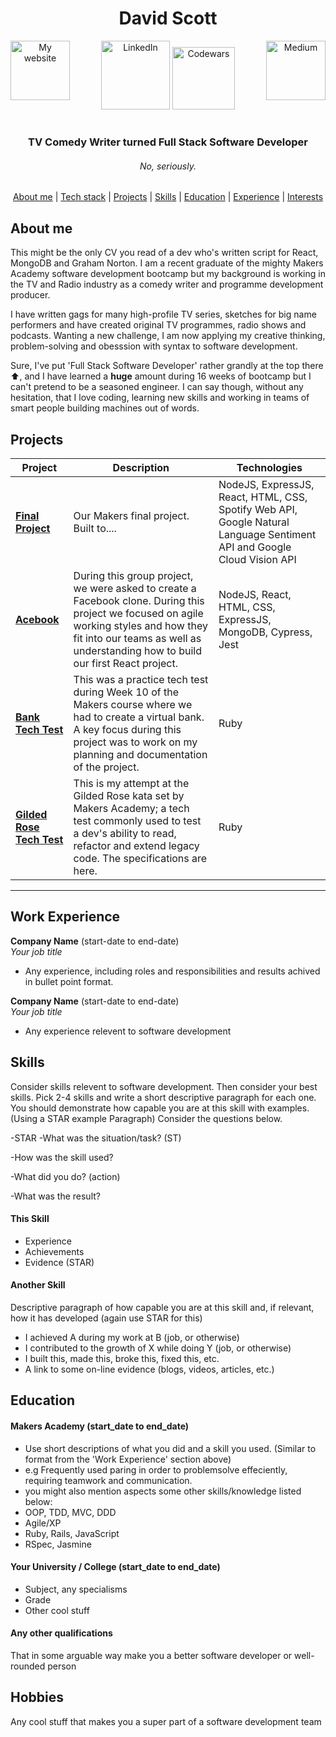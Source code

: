 

<div align="center">

# David Scott #


<a href="http://www.crockattandscott.co.uk/"><img src="images/www.png" width="95" alt="My website" align="left"></a>
<a href="https://uk.linkedin.com/in/david-scott-752332137"><img src="images/linkedin.png" width="110" alt="LinkedIn"></a>
<a href="https://medium.com/@sirdavy"><img src="images/Monogram.svg" width="95" alt="Medium" align="right"></a>
<a href="https://www.codewars.com/users/sirdavy"><img src="images/codewars.png" width="100" alt="Codewars"></a>

#
### TV Comedy Writer turned Full Stack Software Developer <br>
###### *No, seriously.* <br>
[About me](#about_me) | [Tech stack](#tech-stack) | [Projects](#projects) | [Skills](#skills) | [Education](#education) | [Experience](#experience) | [Interests](#interests)

</div>

## <a name="about_me"> **About me** </a>

This might be the only CV you read of a dev who's written script for React, MongoDB and Graham Norton. I am a recent graduate of the mighty Makers Academy software development bootcamp but my background is working in the TV and Radio industry as a comedy writer and programme development producer.

I have written gags for many high-profile TV series, sketches for big name performers and have created original TV programmes, radio shows and podcasts. Wanting a new challenge, I am now applying my creative thinking, problem-solving and obesssion with syntax to software development.

 Sure, I've put 'Full Stack Software Developer' rather grandly at the top there :arrow_up:, and I have learned a **huge** amount during 16 weeks of bootcamp but I can't pretend to be a seasoned engineer. I can say though, without any hesitation, that I love coding, learning new skills and working in teams of smart people building machines out of words. 

## **Projects**
| Project | Description | Technologies |
|---  |---  |---  |
| [**Final Project**](https://github.com/sirdavy) | Our Makers final project. Built to....  | NodeJS, ExpressJS, React, HTML, CSS, Spotify Web API, Google Natural Language Sentiment API and Google Cloud Vision API |
| [**Acebook**](https://github.com/sirdavy/acebook-team-water) | During this group project, we were asked to create a Facebook clone. During this project we focused on agile working styles and how they fit into our teams as well as understanding how to build our first React project. | NodeJS, React, HTML, CSS, ExpressJS, MongoDB, Cypress, Jest |
| [**Bank Tech Test**](https://github.com/sirdavy/bank-tech-test) | This was a practice tech test during Week 10 of the Makers course where we had to create a virtual bank. <br> A key focus during this project was to work on my planning and documentation of the project. | Ruby |
| [**Gilded Rose Tech Test**](https://github.com/sirdavy/gilded-rose-tech-test-ruby) | This is my attempt at the Gilded Rose kata set by Makers Academy; a tech test commonly used to test a dev's ability to read, refactor and extend legacy code. The specifications are here.| Ruby |
----

## Work Experience

**Company Name** (start-date to end-date)  
_Your job title_

- Any experience, including roles and responsibilities and results achived in bullet point format.

**Company Name** (start-date to end-date)  
_Your job title_

- Any experience relevent to software development

## Skills

Consider skills relevent to software development. Then consider your best skills. Pick 2-4 skills and write a short descriptive paragraph for each one. You should demonstrate how capable you are at this skill with examples.
(Using a STAR example Paragraph) Consider the questions below.

-STAR
-What was the situation/task? (ST)

-How was the skill used?

-What did you do? (action)

-What was the result?


#### This Skill

- Experience
- Achievements
- Evidence (STAR)

#### Another Skill

Descriptive paragraph of how capable you are at this skill and, if relevant, how it has developed (again use STAR for this)

- I achieved A during my work at B (job, or otherwise)
- I contributed to the growth of X while doing Y (job, or otherwise)
- I built this, made this, broke this, fixed this, etc.
- A link to some on-line evidence (blogs, videos, articles, etc.)

## Education

#### Makers Academy (start_date to end_date)
- Use short descriptions of what you did and a skill you used. (Similar to format from the 'Work Experience' section above)
- e.g Frequently used paring in order to problemsolve effeciently, requiring teamwork and communication.
- you might also mention aspects some other skills/knowledge listed below: 
- OOP, TDD, MVC, DDD
- Agile/XP
- Ruby, Rails, JavaScript
- RSpec, Jasmine

#### Your University / College (start_date to end_date)

- Subject, any specialisms
- Grade
- Other cool stuff

#### Any other qualifications

That in some arguable way make you a better software developer or well-rounded person

## Hobbies

Any cool stuff that makes you a super part of a software development team
